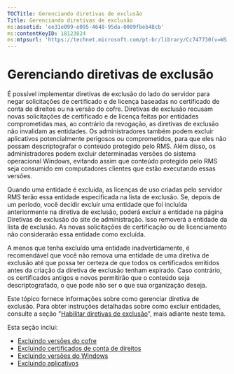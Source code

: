 ```yaml
---
TOCTitle: Gerenciando diretivas de exclusão
Title: Gerenciando diretivas de exclusão
ms:assetid: 'ee31e099-e095-4648-95da-0009fbeb48cb'
ms:contentKeyID: 18123824
ms:mtpsurl: 'https://technet.microsoft.com/pt-br/library/Cc747730(v=WS.10)'
---
```


Gerenciando diretivas de exclusão
=================================

É possível implementar diretivas de exclusão do lado do servidor para negar solicitações de certificado e de licença baseadas no certificado de conta de direitos ou na versão do cofre. Diretivas de exclusão recusam novas solicitações de certificado e de licença feitas por entidades comprometidas mas, ao contrário da revogação, as diretivas de exclusão não invalidam as entidades. Os administradores também podem excluir aplicativos potencialmente perigosos ou comprometidos, para que eles não possam descriptografar o conteúdo protegido pelo RMS. Além disso, os administradores podem excluir determinadas versões do sistema operacional Windows, evitando assim que conteúdo protegido pelo RMS seja consumido em computadores clientes que estão executando essas versões.

Quando uma entidade é excluída, as licenças de uso criadas pelo servidor RMS terão essa entidade especificada na lista de exclusão. Se, depois de um período, você decidir excluir uma entidade que foi incluída anteriormente na diretiva de exclusão, poderá excluir a entidade na página Diretivas de exclusão do site de administração. Isso removerá a entidade da lista de exclusão. As novas solicitações de certificação ou de licenciamento não considerarão essa entidade como excluída.

A menos que tenha excluído uma entidade inadvertidamente, é recomendável que você não remova uma entidade de uma diretiva de exclusão até que possa ter certeza de que todos os certificados emitidos antes da criação da diretiva de exclusão tenham expirado. Caso contrário, os certificados antigos e novos permitirão que o conteúdo seja descriptografado, o que pode não ser o que sua organização deseja.

Este tópico fornece informações sobre como gerenciar diretiva de exclusão. Para obter instruções detalhadas sobre como excluir entidades, consulte a seção "[Habilitar diretivas de exclusão](https://technet.microsoft.com/bbb1ce50-bc11-41cf-b75b-a6756141908f)", mais adiante neste tema.

Esta seção inclui:

-   [Excluindo versões do cofre](https://technet.microsoft.com/e287f026-aab2-43ab-93bc-48087da82f36)
-   [Excluindo certificados de conta de direitos](https://technet.microsoft.com/cba5e901-942c-4d06-9865-e6c4648c95e6)
-   [Excluindo versões do Windows](https://technet.microsoft.com/8b8a184d-ac0e-4a43-822c-d2fae2faf484)
-   [Excluindo aplicativos](https://technet.microsoft.com/b68ae4b2-b9ba-44ae-90cb-c88df600ec86)
